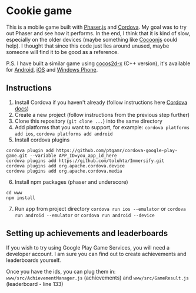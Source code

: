 # Cookie game
This is a mobile game built with [Phaser.js](http://phaser.io/) and [Cordova](https://cordova.apache.org/). My goal was to try out Phaser and see how it performs. In the end, I think that it is kind of slow, especially on the older devices (maybe something like [Cocoonjs](https://www.ludei.com/cocoonjs/) could help). I thought that since this code just lies around unused, maybe someone will find it to be good as a reference.

P.S. I have built a similar game using [cocos2d-x](http://cocos2d-x.org/) (C++ version), it's available for [Android](https://play.google.com/store/apps/details?id=com.ces.thisismycookie), [iOS](https://itunes.apple.com/us/app/this-is-my-cookie/id1003018165) and [Windows Phone](http://windowsphone.com/s?appid=03111cd2-4506-48f1-9779-2f8e415486db).

## Instructions
1. Install Cordova if you haven't already (follow instructions here [Cordova docs](http://cordova.apache.org/docs/en/5.0.0/guide_cli_index.md.html#The%20Command-Line%20Interface))
2. Create a new project (follow instructions from the previous step further)
3. Clone this repository (`git clone ...`) into the same directory
4. Add platforms that you want to support, for example: `cordova platforms add ios`, `cordova platforms add android`
5. Install cordova plugins 
```
cordova plugin add https://github.com/ptgamr/cordova-google-play-game.git --variable APP_ID=you_app_id_here
cordova plugins add https://github.com/toluhta/Immersify.git
cordova plugins add org.apache.cordova.device
cordova plugins add org.apache.cordova.media
```
6. Install npm packages (phaser and underscore)
```
cd www
npm install
```
7. Run app from project directory
`cordova run ios --emulator` or `cordova run android --emulator` or `cordova run android --device`

## Setting up achievements and leaderboards
If you wish to try using Google Play Game Services, you will need a developer account. I am sure you can find out to create achievements and leaderboards yourself.

Once you have the ids, you can plug them in: `www/src/AchievementManager.js` (achievements) and `www/src/GameResult.js` (leaderboard - line 133)